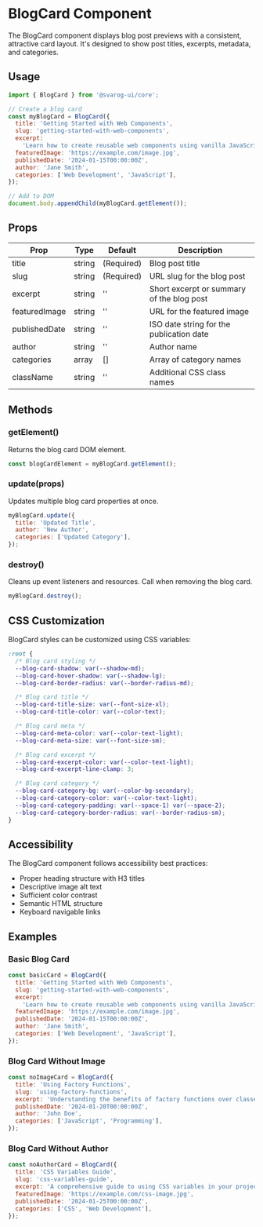 # BlogCard Component

The BlogCard component displays blog post previews with a consistent, attractive card layout. It's designed to show post titles, excerpts, metadata, and categories.

## Usage

```javascript
import { BlogCard } from '@svarog-ui/core';

// Create a blog card
const myBlogCard = BlogCard({
  title: 'Getting Started with Web Components',
  slug: 'getting-started-with-web-components',
  excerpt:
    'Learn how to create reusable web components using vanilla JavaScript...',
  featuredImage: 'https://example.com/image.jpg',
  publishedDate: '2024-01-15T00:00:00Z',
  author: 'Jane Smith',
  categories: ['Web Development', 'JavaScript'],
});

// Add to DOM
document.body.appendChild(myBlogCard.getElement());
```

## Props

| Prop          | Type   | Default    | Description                               |
| ------------- | ------ | ---------- | ----------------------------------------- |
| title         | string | (Required) | Blog post title                           |
| slug          | string | (Required) | URL slug for the blog post                |
| excerpt       | string | ''         | Short excerpt or summary of the blog post |
| featuredImage | string | ''         | URL for the featured image                |
| publishedDate | string | ''         | ISO date string for the publication date  |
| author        | string | ''         | Author name                               |
| categories    | array  | []         | Array of category names                   |
| className     | string | ''         | Additional CSS class names                |

## Methods

### getElement()

Returns the blog card DOM element.

```javascript
const blogCardElement = myBlogCard.getElement();
```

### update(props)

Updates multiple blog card properties at once.

```javascript
myBlogCard.update({
  title: 'Updated Title',
  author: 'New Author',
  categories: ['Updated Category'],
});
```

### destroy()

Cleans up event listeners and resources. Call when removing the blog card.

```javascript
myBlogCard.destroy();
```

## CSS Customization

BlogCard styles can be customized using CSS variables:

```css
:root {
  /* Blog card styling */
  --blog-card-shadow: var(--shadow-md);
  --blog-card-hover-shadow: var(--shadow-lg);
  --blog-card-border-radius: var(--border-radius-md);

  /* Blog card title */
  --blog-card-title-size: var(--font-size-xl);
  --blog-card-title-color: var(--color-text);

  /* Blog card meta */
  --blog-card-meta-color: var(--color-text-light);
  --blog-card-meta-size: var(--font-size-sm);

  /* Blog card excerpt */
  --blog-card-excerpt-color: var(--color-text-light);
  --blog-card-excerpt-line-clamp: 3;

  /* Blog card category */
  --blog-card-category-bg: var(--color-bg-secondary);
  --blog-card-category-color: var(--color-text-light);
  --blog-card-category-padding: var(--space-1) var(--space-2);
  --blog-card-category-border-radius: var(--border-radius-sm);
}
```

## Accessibility

The BlogCard component follows accessibility best practices:

- Proper heading structure with H3 titles
- Descriptive image alt text
- Sufficient color contrast
- Semantic HTML structure
- Keyboard navigable links

## Examples

### Basic Blog Card

```javascript
const basicCard = BlogCard({
  title: 'Getting Started with Web Components',
  slug: 'getting-started-with-web-components',
  excerpt:
    'Learn how to create reusable web components using vanilla JavaScript...',
  featuredImage: 'https://example.com/image.jpg',
  publishedDate: '2024-01-15T00:00:00Z',
  author: 'Jane Smith',
  categories: ['Web Development', 'JavaScript'],
});
```

### Blog Card Without Image

```javascript
const noImageCard = BlogCard({
  title: 'Using Factory Functions',
  slug: 'using-factory-functions',
  excerpt: 'Understanding the benefits of factory functions over classes...',
  publishedDate: '2024-01-20T00:00:00Z',
  author: 'John Doe',
  categories: ['JavaScript', 'Programming'],
});
```

### Blog Card Without Author

```javascript
const noAuthorCard = BlogCard({
  title: 'CSS Variables Guide',
  slug: 'css-variables-guide',
  excerpt: 'A comprehensive guide to using CSS variables in your projects...',
  featuredImage: 'https://example.com/css-image.jpg',
  publishedDate: '2024-01-25T00:00:00Z',
  categories: ['CSS', 'Web Development'],
});
```
